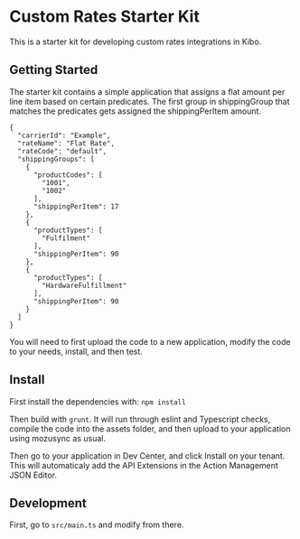# Custom Rates Starter Kit

This is a starter kit for developing custom rates integrations in Kibo.


## Getting Started

The starter kit contains a simple application that assigns a flat amount per line item based on certain predicates. The first group in shippingGroup that matches the predicates gets assigned the shippingPerItem amount.

```
{
  "carrierId": "Example",
  "rateName": "Flat Rate",
  "rateCode": "default",
  "shippingGroups": [
    {
      "productCodes": [
        "1001",
        "1002"
      ],
      "shippingPerItem": 17
    },
    {
      "productTypes": [
        "Fulfilment"
      ],
      "shippingPerItem": 90
    },
    {
      "productTypes": [
        "HardwareFulfillment"
      ],
      "shippingPerItem": 90
    }
  ]
}
```
You will need to first upload the code to a new application, modify the code to your needs, install, and then test.

## Install

First install the dependencies with: `npm install`

Then build with `grunt`. It will run through eslint and Typescript checks, compile the code into the assets folder, and then upload to your application using mozusync as usual.

Then go to your application in Dev Center, and click Install on your tenant. This will automaticaly add the API Extensions in the Action Management JSON Editor.

## Development

First, go to `src/main.ts` and modify from there.